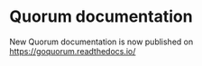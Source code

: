 
# Quorum documentation

New Quorum documentation is now published on https://goquorum.readthedocs.io/
